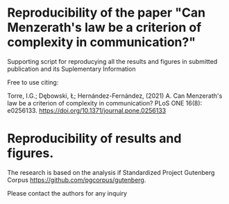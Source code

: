 # Reproducibility of the paper "Can Menzerath's law be a criterion of complexity in communication?"
Supporting script for reproducying all the results and figures in submitted publication and its Suplementary Information

Free to use citing:

Torre, I.G.; Dębowski, Ł; Hernández-Fernández, (2021) A. Can Menzerath's law be a criterion of complexity in communication? PLoS ONE 16(8): e0256133. https://doi.org/10.1371/journal.pone.0256133

# Reproducibility of results and figures.
The research is based on the analysis if Standardized Project Gutenberg Corpus https://github.com/pgcorpus/gutenberg.

Please contact the authors for any inquiry


